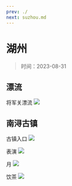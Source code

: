 ```yaml
---
prev: ./
next: suzhou.md
---
```


# 湖州

> 时间：2023-08-31

## 漂流

将军关漂流
![](https://img.lzwcyd.cn/img/202309061551852.png)

## 南浔古镇

古镇入口
![](https://img.lzwcyd.cn/img/202309111816573.jpg)

表演
![](https://img.lzwcyd.cn/img/202309111816574.jpg)

月
![](https://img.lzwcyd.cn/img/202309111816575.jpg)

饮茶
![](https://img.lzwcyd.cn/img/202309111816576.jpg)

